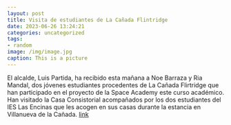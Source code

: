 ```yaml
---
layout: post
title: Visita de estudiantes de La Cañada Flintridge
date: 2023-06-26 13:24:21
categories: uncategorized
tags:
- random
image: /img/image.jpg
caption: This is a picture
---
```

El alcalde, Luis Partida, ha recibido esta mañana a Noe Barraza y Ria Mandal, dos jóvenes estudiantes procedentes de La Cañada Flirtridge que han participado en el proyecto de la Space Academy este curso académico. Han visitado la Casa Consistorial acompañados por los dos estudiantes del IES Las Encinas que les acogen en sus casas durante la estancia en Villanueva de la Cañada.   [link](https://www.ayto-villacanada.es/tu-ayuntamiento/visita-de-estudiantes-de-la-canada-flintridge/)
